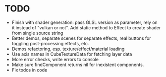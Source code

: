 # TODO

* Finish with shader generation: pass GLSL version as parameter, rely on it instead of "vulkan or not".
Add static method to Effect to create shader from single source string
* Better demos, separate scenes for separate effects, real buttons for toggling post-processing effects, etc.
* Demos refactoring, esp. texture/effect/material loading
* Use axis names in CubeTextureData for fetching layer data
* More error checks, write errors to console
* Make sure findComponent returns nil for inexistent components.
* Fix todos in code